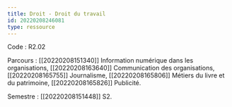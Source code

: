 ```yaml
---
title: Droit - Droit du travail
id: 20220208246081
type: ressource
---
```


Code : R2.02

Parcours : [[20220208151340]] Information numérique dans les organisations, [[20220208163640]] Communication des organisations, [[20220208165755]] Journalisme, [[20220208165806]] Métiers du livre et du patrimoine, [[20220208165826]] Publicité.

Semestre : [[20220208151448]] S2.